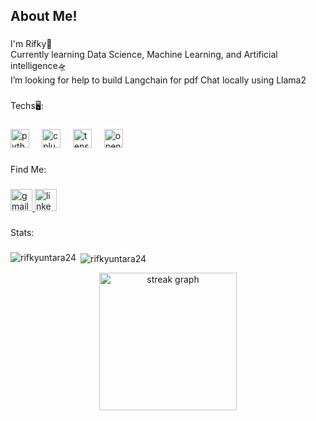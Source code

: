<h2 align="left">About Me!</h2>

###

<p align="left">I'm Rifky🔱<br>Currently learning Data Science, Machine Learning, and Artificial intelligence🛸<br>I’m looking for help to build Langchain for pdf Chat locally using Llama2</p>

###

<p align="left">Techs🖥:</p>

###

<div align="left">
  <img src="https://img.shields.io/badge/Python-3776AB?logo=python&logoColor=white&style=for-the-badge" height="30" alt="python logo"  />
  <img width="12" />
  <img src="https://img.shields.io/badge/C++-00599C?logo=cplusplus&logoColor=white&style=for-the-badge" height="30" alt="cplusplus logo"  />
  <img width="12" />
  <img src="https://img.shields.io/badge/TensorFlow-FF6F00?logo=tensorflow&logoColor=black&style=for-the-badge" height="30" alt="tensorflow logo"  />
  <img width="12" />
  <img src="https://img.shields.io/badge/OpenCV-5C3EE8?logo=opencv&logoColor=white&style=for-the-badge" height="30" alt="opencv logo"  />
</div>

###

<p align="left">Find Me:</p>

###

<div align="left">
  <a href="rifkyuntara@gmail.com" target="_blank">
    <img src="https://img.shields.io/static/v1?message=Gmail&logo=gmail&label=&color=D14836&logoColor=white&labelColor=&style=for-the-badge" height="35" alt="gmail logo"  />
  </a>
  <a href="https://www.linkedin.com/in/muhammad-rifky-untara-858ab3228/" target="_blank">
    <img src="https://img.shields.io/static/v1?message=LinkedIn&logo=linkedin&label=&color=0077B5&logoColor=white&labelColor=&style=for-the-badge" height="35" alt="linkedin logo"  />
  </a>
</div>

###

<p align="left">Stats:</p>

###

<p><img align="left" src="https://github-readme-stats.vercel.app/api/top-langs?username=rifkyuntara24&show_icons=true&locale=en&layout=compact&theme=dark" alt="rifkyuntara24" /></p>

<p>&nbsp;<img align="center" src="https://github-readme-stats.vercel.app/api?username=rifkyuntara24&show_icons=true&locale=en&theme=dark" alt="rifkyuntara24" /></p>

<div align="center">
  <img src="https://github-readme-streak-stats.herokuapp.com/?user=rifkyuntara24&locale=en&mode=daily&theme=dark&hide_border=false&border_radius=5&order=3" height="220" alt="streak graph"  />
</div>

